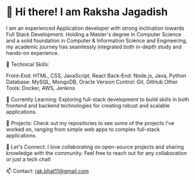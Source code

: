 # 👋 Hi there! I am Raksha Jagadish

I am an experienced Application developer with strong inclination towards Full Stack Development. Holding a Master's degree in Computer Science and a solid foundation in Computer & Information Science and Engineering, my academic journey has seamlessly integrated both in-depth study and hands-on experience.

🔧 Technical Skills:

Front-End: HTML, CSS, JavaScript, React
Back-End: Node.js, Java, Python
Database: MySQL, MongoDB, Oracle
Version Control: Git, GitHub
Other Tools: Docker, AWS, Jenkins

🌱 Currently Learning: Exploring full-stack development to build skills in both frontend and backend technologies for creating robust and scalable applications.

🚀 Projects: Check out my repositories to see some of the projects I've worked on, ranging from simple web apps to complex full-stack applications.

💬 Let's Connect: I love collaborating on open-source projects and sharing knowledge with the community. Feel free to reach out for any collaboration or just a tech chat!

📫 Contact: rak.bhat11@gmail.com



